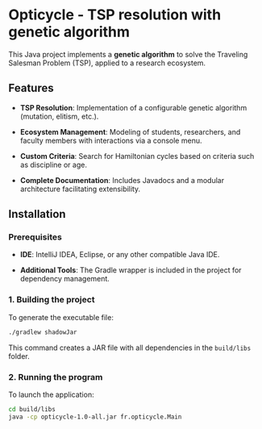 
# Opticycle - TSP resolution with genetic algorithm

This Java project implements a **genetic algorithm** to solve the Traveling Salesman Problem (TSP), applied to a research ecosystem.

## Features

-   **TSP Resolution**: Implementation of a configurable genetic algorithm (mutation, elitism, etc.).

-   **Ecosystem Management**: Modeling of students, researchers, and faculty members with interactions via a console menu.

-   **Custom Criteria**: Search for Hamiltonian cycles based on criteria such as discipline or age.

-   **Complete Documentation**: Includes Javadocs and a modular architecture facilitating extensibility.

## Installation

### Prerequisites

-   **IDE**: IntelliJ IDEA, Eclipse, or any other compatible Java IDE.

-   **Additional Tools**: The Gradle wrapper is included in the project for dependency management.

### 1. Building the project
To generate the executable file:
```bash
./gradlew shadowJar
```

This command creates a JAR file with all dependencies in the `build/libs` folder.

### 2. Running the program
To launch the application:
```bash
cd build/libs
java -cp opticycle-1.0-all.jar fr.opticycle.Main
```

